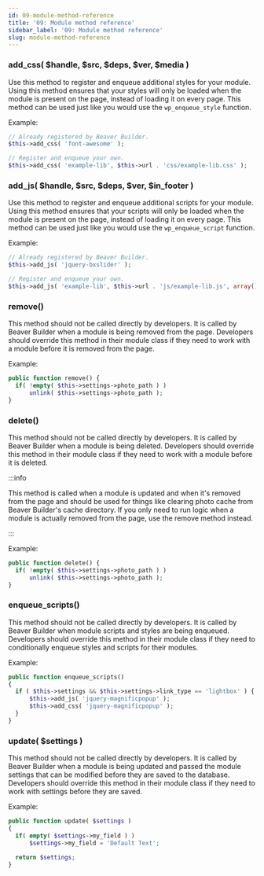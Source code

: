 ```yaml
---
id: 09-module-method-reference
title: '09: Module method reference'
sidebar_label: '09: Module method reference'
slug: module-method-reference
---
```


### add_css( $handle, $src, $deps, $ver, $media )

Use this method to register and enqueue additional styles for your module.
Using this method ensures that your styles will only be loaded when the module
is present on the page, instead of loading it on every page. This method can
be used just like you would use the `wp_enqueue_style` function.

Example:

```php
// Already registered by Beaver Builder.
$this->add_css( 'font-awesome' );

// Register and enqueue your own.
$this->add_css( 'example-lib', $this->url . 'css/example-lib.css' );
```

### add_js( $handle, $src, $deps, $ver, $in_footer )

Use this method to register and enqueue additional scripts for your module.
Using this method ensures that your scripts will only be loaded when the
module is present on the page, instead of loading it on every page. This
method can be used just like you would use the `wp_enqueue_script` function.

Example:

```php
// Already registered by Beaver Builder.
$this->add_js( 'jquery-bxslider' );

// Register and enqueue your own.
$this->add_js( 'example-lib', $this->url . 'js/example-lib.js', array(), '', true );
```

### remove()

This method should not be called directly by developers. It is called by
Beaver Builder when a module is being removed from the page. Developers should
override this method in their module class if they need to work with a module
before it is removed from the page.

Example:

```php
public function remove() {     
  if( !empty( $this->settings->photo_path ) )
      unlink( $this->settings->photo_path );
}
```

### delete()

This method should not be called directly by developers. It is called by
Beaver Builder when a module is being deleted. Developers should override this
method in their module class if they need to work with a module before it is
deleted.

:::info

This method is called when a module is updated and when it's removed
from the page and should be used for things like clearing photo cache from
Beaver Builder's cache directory. If you only need to run logic when a module
is actually removed from the page, use the remove method instead.

:::

Example:

```php
public function delete() {     
  if( !empty( $this->settings->photo_path ) )
      unlink( $this->settings->photo_path );
}
```

### enqueue_scripts()

This method should not be called directly by developers. It is called by
Beaver Builder when module scripts and styles are being enqueued. Developers
should override this method in their module class if they need to
conditionally enqueue styles and scripts for their modules.

Example:

```php
public function enqueue_scripts()
{
  if ( $this->settings && $this->settings->link_type == 'lightbox' ) {
      $this->add_js( 'jquery-magnificpopup' );
      $this->add_css( 'jquery-magnificpopup' );
  }
}
```

### update( $settings )

This method should not be called directly by developers. It is called by
Beaver Builder when a module is being updated and passed the module settings
that can be modified before they are saved to the database. Developers should
override this method in their module class if they need to work with settings
before they are saved.

Example:

```php
public function update( $settings )
{
  if( empty( $settings->my_field ) )
      $settings->my_field = 'Default Text';  

  return $settings;
}
```
